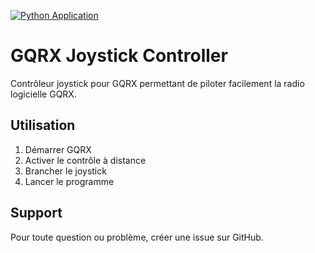 [![Python Application](https://github.com/f4hxn/gqrx-joystick-controller/workflows/Python%20Application/badge.svg)](https://github.com/f4hxn/gqrx-joystick-controller/actions)

# GQRX Joystick Controller

Contrôleur joystick pour GQRX permettant de piloter facilement la radio logicielle GQRX.


## Utilisation

1. Démarrer GQRX
2. Activer le contrôle à distance
3. Brancher le joystick
4. Lancer le programme

## Support

Pour toute question ou problème, créer une issue sur GitHub.
